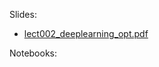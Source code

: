 Slides:

* [lect002_deeplearning_opt.pdf](https://github.com/girafe-ai/ml-course/blob/23f_msu_dl/week0_02_dl_optimizers/lect002_deeplearning_opt.pdf)

Notebooks:




